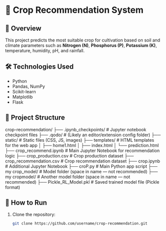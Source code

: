 # 🌱 Crop Recommendation System

## 📌 Overview
This project predicts the most suitable crop for cultivation based on soil and climate parameters such as **Nitrogen (N)**, **Phosphorus (P)**, **Potassium (K)**, temperature, humidity, pH, and rainfall.

## 🛠 Technologies Used
- Python
- Pandas, NumPy
- Scikit-learn
- Matplotlib
- Flask

## 📂 Project Structure

crop-recommendation/
├── .ipynb_checkpoints/ # Jupyter notebook checkpoint files
├── .qodo/ # (Likely an editor/extension config folder)
├── static/ # Static files (CSS, JS, images)
├── templates/ # HTML templates for the web app
│ ├── home1.html
│ ├── index.html
│ └── prediction.html
├── crop_recommend.ipynb # Main Jupyter Notebook for recommendation logic
├── crop_production.csv # Crop production dataset
├── crop_recommendation.csv # Crop recommendation dataset
├── crop.ipynb # Additional Jupyter Notebook
├── croP.py # Main Python app script
├── my crop_model/ # Model folder (space in name — not recommended)
├── my cropmodel/ # Another model folder (space in name — not recommended)
├── Pickle_RL_Model.pkl # Saved trained model file (Pickle format)



## 🚀 How to Run
1. Clone the repository:
   ```bash
   git clone https://github.com/username/crop-recommendation.git
